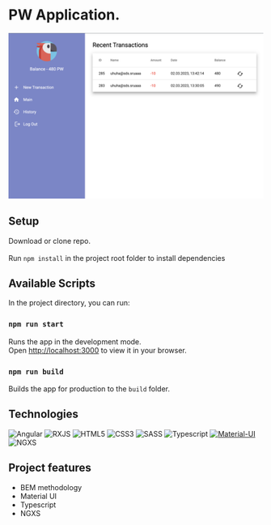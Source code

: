 # PW Application.

![img.png](img.png)

## Setup

Download or clone repo.\
\
Run `npm install` in the project root folder to install dependencies

## Available Scripts

In the project directory, you can run:

### `npm run start`

Runs the app in the development mode.\
Open [http://localhost:3000](http://localhost:3000) to view it in your browser.

### `npm run build`

Builds the app for production to the `build` folder.

## Technologies

![Angular](https://img.shields.io/badge/angular-%23DD0031.svg?style=for-the-badge&logo=angular&logoColor=white)
![RXJS](https://img.shields.io/badge/RxJS-%23B7178C.svg?style=for-the-badge&logo=RxJS&logoColor=white)
![HTML5](https://img.shields.io/badge/html5-%23E34F26.svg?style=for-the-badge&logo=html5&logoColor=white)
![CSS3](https://img.shields.io/badge/css3-1572B6?style=for-the-badge&logo=css3&logoColor=white)
![SASS](https://img.shields.io/badge/SASS-hotpink.svg?style=for-the-badge&logo=SASS&logoColor=white)
![Typescript](https://img.shields.io/badge/TypeScript-%23007ACC.svg?style=for-the-badge&logo=TypeScript&logoColor=white)
[![Material-UI](https://img.shields.io/badge/Material--UI-%230081CB.svg?style=for-the-badge&logo=material-ui&logoColor=white)](https://material-ui.com/)
![NGXS](https://img.shields.io/badge/NGXS-%23B7178C.svg?style=for-the-badge&logo=NGXS&logoColor=white)

## Project features

- BEM methodology
- Material UI
- Typescript
- NGXS
